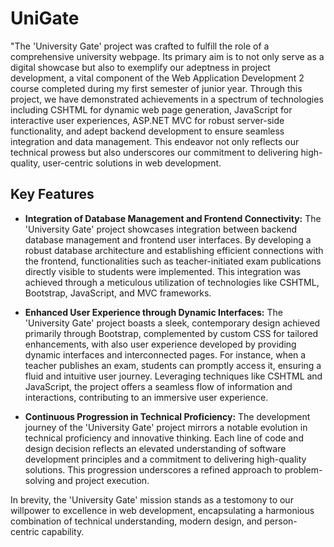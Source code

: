 # UniGate
"The 'University Gate' project was crafted to fulfill the role of a comprehensive university webpage. Its primary aim is to not only serve as a digital showcase but also to exemplify our adeptness in project development, a vital component of the Web Application Development 2 course completed during my first semester of junior year. Through this project, we have demonstrated achievements in a spectrum of technologies including CSHTML for dynamic web page generation, JavaScript for interactive user experiences, ASP.NET MVC for robust server-side functionality, and adept backend development to ensure seamless integration and data management. This endeavor not only reflects our technical prowess but also underscores our commitment to delivering high-quality, user-centric solutions in web development.

## Key Features

- **Integration of Database Management and Frontend Connectivity:** The 'University Gate' project showcases integration between backend database management and frontend user interfaces. By developing a robust database architecture and establishing efficient connections with the frontend, functionalities such as teacher-initiated exam publications directly visible to students were implemented. This integration was achieved through a meticulous utilization of technologies like CSHTML, Bootstrap, JavaScript, and MVC frameworks.

- **Enhanced User Experience through Dynamic Interfaces:** The 'University Gate' project boasts a sleek, contemporary design achieved primarily through Bootstrap, complemented by custom CSS for tailored enhancements, with also user experience developed by providing dynamic interfaces and interconnected pages. For instance, when a teacher publishes an exam, students can promptly access it, ensuring a fluid and intuitive user journey. Leveraging techniques like CSHTML and JavaScript, the project offers a seamless flow of information and interactions, contributing to an immersive user experience.

- **Continuous Progression in Technical Proficiency:** The development journey of the 'University Gate' project mirrors a notable evolution in technical proficiency and innovative thinking. Each line of code and design decision reflects an elevated understanding of software development principles and a commitment to delivering high-quality solutions. This progression underscores a refined approach to problem-solving and project execution.

In brevity, the 'University Gate' mission stands as a testomony to our willpower to excellence in web development, encapsulating a harmonious combination of technical understanding, modern design, and person-centric capability.